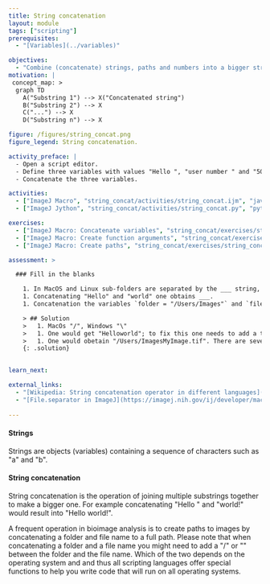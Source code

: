 ```yaml
---
title: String concatenation
layout: module
tags: ["scripting"]
prerequisites: 
  - "[Variables](../variables)"

objectives:
  - "Combine (concatenate) strings, paths and numbers into a bigger string"
motivation: |
 concept_map: >
  graph TD
    A("Substring 1") --> X("Concatenated string")
    B("Substring 2") --> X
    C("...") --> X
    D("Substring n") --> X

figure: /figures/string_concat.png
figure_legend: String concatenation.

activity_preface: |
  - Open a script editor.
  - Define three variables with values "Hello ", "user number " and "50".
  - Concatenate the three variables.

activities:
  - ["ImageJ Macro", "string_concat/activities/string_concat.ijm", "java"]
  - ["ImageJ Jython", "string_concat/activities/string_concat.py", "python"]

exercises:
  - ["ImageJ Macro: Concatenate variables", "string_concat/exercises/string_concat_imagejmacro.md"]
  - ["ImageJ Macro: Create function arguments", "string_concat/exercises/string_concat_imagejmacro2.md"]
  - ["ImageJ Macro: Create paths", "string_concat/exercises/string_concat_imagejmacro3.md"]

assessment: >

  ### Fill in the blanks

    1. In MacOS and Linux sub-folders are separated by the ___ string, whereas on Windows they are separated by the ___ string.
    1. Concatenating "Hello" and "world" one obtains ___.
    1. Concatenation the variables `folder = "/Users/Images"` and `file = "MyImage.tif"` one obtains ___.

    > ## Solution
    >   1. MacOs "/", Windows "\"
    >   1. One would get "Helloworld"; to fix this one needs to add a third " " string in the middle to get "Hello world". 
    >   1. One would obetain "/Users/ImagesMyImage.tif". There are several ways to fix this, depending on the scripting language. A good way is to use functions such as, e.g., `os.path.join( folder, file )` in python, because this will work for both cases: `folder = "/Users/Images"` and `folder = "/Users/Images/"`.
    {: .solution}
    

learn_next:

external_links:
  - "[Wikipedia: String concatenation operator in different languages](https://en.wikipedia.org/wiki/Comparison_of_programming_languages_(strings))"
  - "[File.separator in ImageJ](https://imagej.nih.gov/ij/developer/macro/functions.html#F)"
  
---
```

#### Strings

Strings are objects (variables) containing a sequence of characters such as "a" and "b".

#### String concatenation

String concatenation is the operation of joining multiple substrings together to make a bigger one. For example concatenating "Hello " and "world!" would result into "Hello world!". 

A frequent operation in bioimage analysis is to create paths to images by concatenating a folder and file name to a full path. Please note that when concatenating a folder and a file name you might need to add a "/" or "\" between the folder and the file name. Which of the two depends on the operating system and and thus all scripting languages offer special functions to help you write code that will run on all operating systems.
